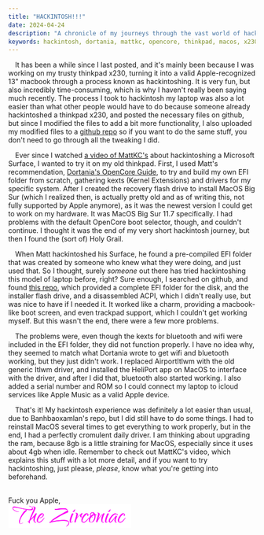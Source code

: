 ```yaml
---
title: "HACKINTOSH!!!"
date: 2024-04-24
description: "A chronicle of my journeys through the vast world of hackintosh"
keywords: hackintosh, dortania, mattkc, opencore, thinkpad, macos, x230, laptop
---
```

&emsp;It has been a while since I last posted, and it's mainly been because I was working on my trusty thinkpad x230, turning it into a valid Apple-recognized 13" macbook through a process known as hackintoshing. It is very fun, but also incredibly time-consuming, which is why I haven't really been saying much recently. The process I took to hackintosh my laptop was also a lot easier than what other people would have to do because someone already hackintoshed a thinkpad x230, and posted the necessary files on github, but since I modified the files to add a bit more functionality, I also uploaded my modified files to a <a href="https://github.com/ZirconiaCubed3v2/Thinkpad-X230-Hackintosh">github repo</a> so if you want to do the same stuff, you don't need to go through all the tweaking I did.  
  
&emsp;Ever since I watched <a href="https://www.youtube.com/watch?v=S15FVwbHEqo">a video of MattKC's</a> about hackintoshing a Microsoft Surface, I wanted to try it on my old thinkpad. First, I used Matt's recommendation, <a href="https://dortania.github.io/OpenCore-Install-Guide/">Dortania's OpenCore Guide</a>, to try and build my own EFI folder from scratch, gathering kexts (Kernel Extensions) and drivers for my specific system. After I created the recovery flash drive to install MacOS Big Sur (which I realized then, is actually pretty old and as of writing this, not fully supported by Apple anymore), as it was the newest version I could get to work on my hardware. It was MacOS Big Sur 11.7 specifically. I had problems with the default OpenCore boot selector, though, and couldn't continue. I thought it was the end of my very short hackintosh journey, but then I found the (sort of) Holy Grail.  
  
&emsp;When Matt hackintoshed his Surface, he found a pre-compiled EFI folder that was created by someone who knew what they were doing, and just used that. So I thought, surely _someone_ out there has tried hackintoshing this model of laptop before, right? Sure enough, I searched on github, and found <a href="https://github.com/banhbaoxamlan/X230-Hackintosh">this repo</a>, which provided a complete EFI folder for the disk, and the installer flash drive, and a disassembled ACPI, which I didn't really use, but was nice to have if I needed it. It worked like a charm, providing a macbook-like boot screen, and even trackpad support, which I couldn't get working myself. But this wasn't the end, there were a few more problems.  
  
&emsp;The problems were, even though the kexts for bluetooth and wifi were included in the EFI folder, they did not function properly. I have no idea why, they seemed to match what Dortania wrote to get wifi and bluetooth working, but they just didn't work. I replaced AirportItlwm with the old generic Itlwm driver, and installed the HeliPort app on MacOS to interface with the driver, and after I did that, bluetooth also started working. I also added a serial number and ROM so I could connect my laptop to icloud services like Apple Music as a valid Apple device.  
  
&emsp;That's it! My hackintosh experience was definitely a lot easier than usual, due to Banhbaoxamlan's repo, but I did still have to do some things. I had to reinstall MacOS several times to get everything to work properly, but in the end, I had a perfectly cromulent daily driver. I am thinking about upgrading the ram, because 8gb is a little straining for MacOS, especially since it uses about 4gb when idle. Remember to check out MattKC's video, which explains this stuff with a lot more detail, and if you want to try hackintoshing, just please, _please_, know what you're getting into beforehand.
&nbsp;  
&nbsp;  

Fuck you Apple,    
<img src="https://github.com/ZirconiaCubed3v2/ZirconiaCubed3v2.github.io/blob/main/_images/sig.png?raw=true" alt="signature" style="width:250px;"/>
